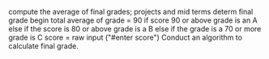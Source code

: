compute the average of final grades;
projects and mid terms determ final grade
begin 
total average of grade = 90
if score 90 or above 
    grade is an A
  else 
      if the score is 80 or above 
        grade is a B 
       else 
        if the grade is a 70 or more 
          grade is C 
          score = raw input ("#enter score") 
Conduct an algorithm to calculate final grade.        
